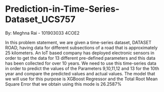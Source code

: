 # Prediction-in-Time-Series-Dataset_UCS757

By: Meghna Rai - 101903033 4COE2

In this problem statement, we are given a time-series dataset, DATASET ROAD, having data for different subsections of a road that is approximately 25 kilometers.
An IoT based company has deployed electronic sensors in order to get the data for 13 different pre-defined parameters and this data has been collected for over 10 years.
We need to use this time-series data in order to predict the values of the Parameters 9,10,11,12 and 13 for the 10th year and compare the predicted values and actual values.
The model that we will use for this purpose is XGBoost Regressor and the Total Root Mean Square Error that we obtain using this mode is 26.2587%
